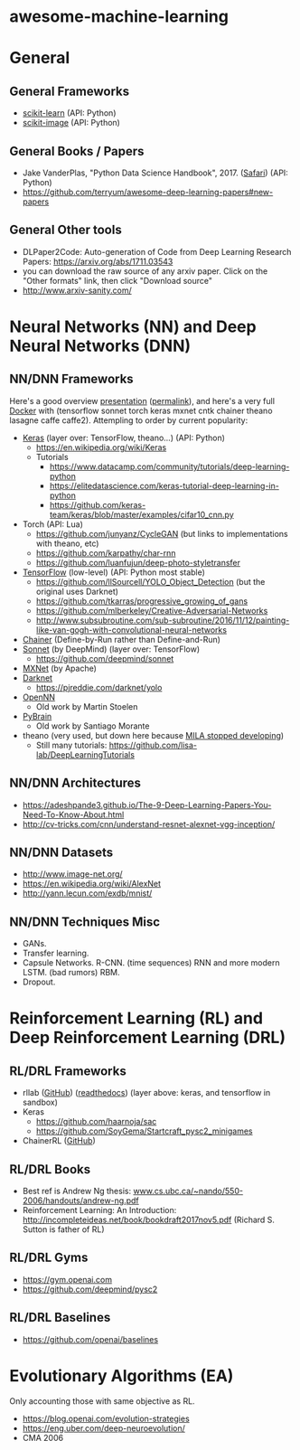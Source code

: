 # awesome-machine-learning

# General

## General Frameworks
- [scikit-learn](http://scikit-learn.org) (API: Python)
- [scikit-image](http://scikit-image.org) (API: Python)

## General Books / Papers
- Jake VanderPlas, "Python Data Science Handbook", 2017. ([Safari](http://proquest.safaribooksonline.com/book/programming/python/9781491912126)) (API: Python)
- https://github.com/terryum/awesome-deep-learning-papers#new-papers

## General Other tools
- DLPaper2Code: Auto-generation of Code from Deep Learning Research Papers: https://arxiv.org/abs/1711.03543
- you can download the raw source of any arxiv paper. Click on the "Other formats" link, then click "Download source"
- http://www.arxiv-sanity.com/

# Neural Networks (NN) and Deep Neural Networks (DNN) 

## NN/DNN Frameworks
Here's a good overview [presentation](https://project.inria.fr/deeplearning/files/2016/05/DLFrameworks.pdf) ([permalink](https://github.com/jgvictores/awesome-machine-learning/blob/b16fadd3c56ce0d7fb3614cb63f155d5c2d4af81/doc/inria2007DLFrameworks.pdf)), and here's a very full [Docker](https://github.com/ufoym/deepo) with (tensorflow sonnet torch keras mxnet cntk chainer theano lasagne caffe caffe2). Attempling to order by current popularity:
- [Keras](https://keras.io) (layer over: TensorFlow, theano...) (API: Python)
   - https://en.wikipedia.org/wiki/Keras
   - Tutorials
      - https://www.datacamp.com/community/tutorials/deep-learning-python
      - https://elitedatascience.com/keras-tutorial-deep-learning-in-python
      - https://github.com/keras-team/keras/blob/master/examples/cifar10_cnn.py
- Torch (API: Lua)
   - https://github.com/junyanz/CycleGAN (but links to implementations with theano, etc)
   - https://github.com/karpathy/char-rnn
   - https://github.com/luanfujun/deep-photo-styletransfer
- [TensorFlow](https://www.tensorflow.org) (low-level)  (API: Python most stable)
   - https://github.com/llSourcell/YOLO_Object_Detection (but the original uses Darknet)
   - https://github.com/tkarras/progressive_growing_of_gans
   - https://github.com/mlberkeley/Creative-Adversarial-Networks
   - http://www.subsubroutine.com/sub-subroutine/2016/11/12/painting-like-van-gogh-with-convolutional-neural-networks
- [Chainer](http://www.chainer.org) (Define-by-Run rather than Define-and-Run)
- [Sonnet](https://deepmind.com/blog/open-sourcing-sonnet/) (by DeepMind) (layer over: TensorFlow)
   - https://github.com/deepmind/sonnet
- [MXNet](https://github.com/llSourcell/MXNet) (by Apache)
- [Darknet](https://pjreddie.com/darknet)
   - https://pjreddie.com/darknet/yolo
- [OpenNN](http://www.opennn.net)
   - Old work by Martin Stoelen
- [PyBrain](http://www.pybrain.org)
   - Old work by Santiago Morante
- theano (very used, but down here because [MILA stopped developing](https://groups.google.com/forum/#!msg/theano-users/7Poq8BZutbY/rNCIfvAEAwAJ))
   - Still many tutorials: https://github.com/lisa-lab/DeepLearningTutorials

## NN/DNN Architectures
- https://adeshpande3.github.io/The-9-Deep-Learning-Papers-You-Need-To-Know-About.html
- http://cv-tricks.com/cnn/understand-resnet-alexnet-vgg-inception/

## NN/DNN Datasets
- http://www.image-net.org/
- https://en.wikipedia.org/wiki/AlexNet
- http://yann.lecun.com/exdb/mnist/

## NN/DNN Techniques Misc
- GANs.
- Transfer learning.
- Capsule Networks. R-CNN. (time sequences) RNN and more modern LSTM. (bad rumors) RBM.
- Dropout.

# Reinforcement Learning (RL) and Deep Reinforcement Learning (DRL)

## RL/DRL Frameworks
- rllab ([GitHub](https://github.com/rll/rllab)) ([readthedocs](http://rllab.readthedocs.io)) (layer above: keras, and tensorflow in sandbox)
- Keras
   - https://github.com/haarnoja/sac
   - https://github.com/SoyGema/Startcraft_pysc2_minigames
- ChainerRL ([GitHub](https://github.com/chainer/chainerrl))

## RL/DRL Books
- Best ref is Andrew Ng thesis: www.cs.ubc.ca/~nando/550-2006/handouts/andrew-ng.pdf
- Reinforcement Learning: An Introduction: http://incompleteideas.net/book/bookdraft2017nov5.pdf (Richard S. Sutton is father of RL)

## RL/DRL Gyms
- https://gym.openai.com
- https://github.com/deepmind/pysc2

## RL/DRL Baselines
- https://github.com/openai/baselines

# Evolutionary Algorithms (EA)
Only accounting those with same objective as RL.
- https://blog.openai.com/evolution-strategies
- https://eng.uber.com/deep-neuroevolution/
- CMA 2006
